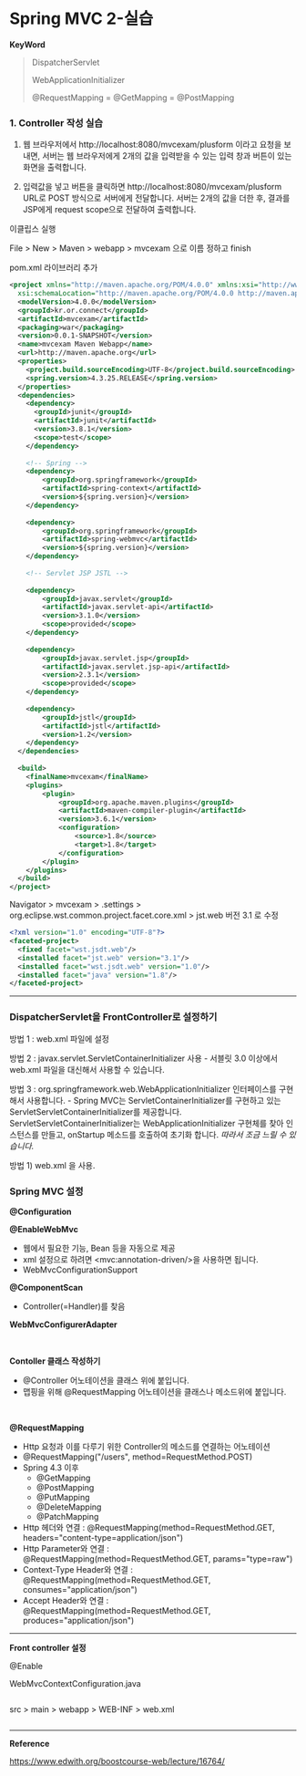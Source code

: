 # Spring MVC 2-실습

**KeyWord**

> DispatcherServlet
>
> WebApplicationInitializer
>
> @RequestMapping = @GetMapping = @PostMapping



### 1. Controller 작성 실습

1) 웹 브라우저에서 http://localhost:8080/mvcexam/plusform 이라고 요청을 보내면, 서버는 웹 브라우저에게 2개의 값을 입력받을 수 있는 입력 창과 버튼이 있는 화면을 출력합니다.

2) 입력값을 넣고 버튼을 클릭하면 http://localhost:8080/mvcexam/plusform URL로 POST 방식으로 서버에게 전달합니다. 서버는 2개의 값을 더한 후, 결과를 JSP에게 request scope으로 전달하여 출력합니다.



이클립스 실행

File > New > Maven > webapp > mvcexam 으로 이름 정하고 finish

pom.xml 라이브러리 추가

```xml
<project xmlns="http://maven.apache.org/POM/4.0.0" xmlns:xsi="http://www.w3.org/2001/XMLSchema-instance"
  xsi:schemaLocation="http://maven.apache.org/POM/4.0.0 http://maven.apache.org/maven-v4_0_0.xsd">
  <modelVersion>4.0.0</modelVersion>
  <groupId>kr.or.connect</groupId>
  <artifactId>mvcexam</artifactId>
  <packaging>war</packaging>
  <version>0.0.1-SNAPSHOT</version>
  <name>mvcexam Maven Webapp</name>
  <url>http://maven.apache.org</url>
  <properties>
  	<project.build.sourceEncoding>UTF-8</project.build.sourceEncoding>
  	<spring.version>4.3.25.RELEASE</spring.version>
  </properties>
  <dependencies>
  	<dependency>
      <groupId>junit</groupId>
      <artifactId>junit</artifactId>
      <version>3.8.1</version>
      <scope>test</scope>
    </dependency>
  	
  	<!-- Spring -->
  	<dependency>
  		<groupId>org.springframework</groupId>
  		<artifactId>spring-context</artifactId>
  		<version>${spring.version}</version>
  	</dependency>
  	
  	<dependency>
  		<groupId>org.springframework</groupId>
  		<artifactId>spring-webmvc</artifactId>
  		<version>${spring.version}</version>
  	</dependency>
  	
  	<!-- Servlet JSP JSTL -->
  	
  	<dependency>
  		<groupId>javax.servlet</groupId>
  		<artifactId>javax.servlet-api</artifactId>
  		<version>3.1.0</version>
  		<scope>provided</scope>
  	</dependency>
  	
  	<dependency>
  		<groupId>javax.servlet.jsp</groupId>
  		<artifactId>javax.servlet.jsp-api</artifactId>
  		<version>2.3.1</version>
  		<scope>provided</scope>
  	</dependency>
  	
  	<dependency>
  		<groupId>jstl</groupId>
  		<artifactId>jstl</artifactId>
  		<version>1.2</version>
  	</dependency>
  </dependencies>
  
  <build>
    <finalName>mvcexam</finalName>
    <plugins>
    	<plugin>
    		<groupId>org.apache.maven.plugins</groupId>
    		<artifactId>maven-compiler-plugin</artifactId>
    		<version>3.6.1</version>
    		<configuration>
    			<source>1.8</source>
    			<target>1.8</target>
    		</configuration>
    	</plugin>
    </plugins>
  </build>
</project>
```

Navigator > mvcexam > .settings > org.eclipse.wst.common.project.facet.core.xml > jst.web 버전 3.1 로 수정

```xml
<?xml version="1.0" encoding="UTF-8"?>
<faceted-project>
  <fixed facet="wst.jsdt.web"/>
  <installed facet="jst.web" version="3.1"/>
  <installed facet="wst.jsdt.web" version="1.0"/>
  <installed facet="java" version="1.8"/>
</faceted-project>

```



---

### **DispatcherServlet을 FrontController로 설정하기**

방법 1 : web.xml 파일에 설정

방법 2 : javax.servlet.ServletContainerInitializer 사용 - 서블릿 3.0 이상에서 web.xml 파일을 대신해서 사용할 수 있습니다.

방법 3 : org.springframework.web.WebApplicationInitializer 인터페이스를 구현해서 사용합니다. - Spring MVC는 ServletContainerInitializer를 구현하고 있는 ServletServletContainerInitializer를 제공합니다. ServletServletContainerInitializer는 WebApplicationInitializer 구현체를 찾아 인스턴스를 만들고, onStartup 메소드를 호출하여 초기화 합니다. _따라서 조금 느릴 수 있습니다._



방법 1) web.xml 을 사용.



### Spring MVC 설정

**@Configuration**

**@EnableWebMvc**

* 웹에서 필요한 기능, Bean 등을 자동으로 제공
* xml 설정으로 하려면 \<mvc:annotation-driven/\>을 사용하면 됩니다.
* WebMvcConfigurationSupport

**@ComponentScan**

* Controller(=Handler)를 찾음

 **WebMvcConfigurerAdapter**

<br>

**Contoller 클래스 작성하기**

* @Controller 어노테이션을 클래스 위에 붙입니다.
* 맵핑을 위해 @RequestMapping 어노테이션을 클래스나 메소드위에 붙입니다.

<br>

**@RequestMapping**

* Http 요청과 이를 다루기 위한 Controller의 메소드를 연결하는 어노테이션
* @RequestMapping("/users", method=RequestMethod.POST)
* Spring 4.3 이후
  * @GetMapping
  * @PostMapping
  * @PutMapping
  * @DeleteMapping
  * @PatchMapping
* Http 헤더와 연결 : @RequestMapping(method=RequestMethod.GET, headers="content-type=application/json")
* Http Parameter와 연결 : @RequestMapping(method=RequestMethod.GET, params="type=raw")
* Context-Type Header와 연결 : @RequestMapping(method=RequestMethod.GET, consumes="application/json")
* Accept Header와 연결 : @RequestMapping(method=RequestMethod.GET, produces="application/json")



---

**Front controller 설정**

@Enable

WebMvcContextConfiguration.java

```java

```



src > main > webapp > WEB-INF > web.xml

```xml

```













---

**Reference**

https://www.edwith.org/boostcourse-web/lecture/16764/
